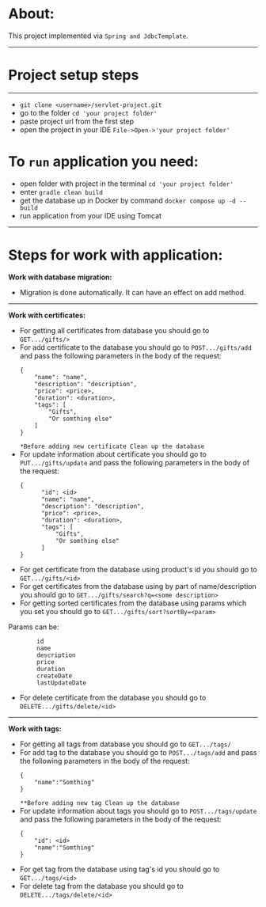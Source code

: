# __About:__
This project implemented via `Spring and JdbcTemplate`. 

___
# __Project setup steps__
___
* ```git clone <username>/servlet-project.git ```
* go to the folder ```cd 'your project folder'```
* paste project url from the first step
* open the project in your IDE ```File->Open->'your project folder'```

# __To ```run``` application you need:__

* open folder with project in the terminal ```cd 'your project folder'```
* enter ```gradle clean build```
* get the database up in Docker by command ```docker compose up -d --build```
* run application from your IDE using Tomcat

___
# __Steps for work with application:__

__Work with database migration:__
* Migration is done automatically. It can have an effect on add method. 
___
__Work with certificates:__
* For getting all certificates from database you should go to ```GET.../gifts/>```
* For add certificate to the database you should go to ```POST.../gifts/add``` 
and pass the following parameters in the body of the request:
   ```
   {
       "name": "name",
       "description": "description",
       "price": <price>,
       "duration": <duration>,
       "tags": [
           "Gifts",
           "Or somthing else"
       ]
   } 
  ```
  `*Before adding new certificate Clean up the database`
* For update information about certificate you should go to ```PUT.../gifts/update```
and pass the following parameters in the body of the request:
  ```
  {
        "id": <id>
        "name": "name",
        "description": "description",
        "price": <price>,
        "duration": <duration>,
        "tags": [
            "Gifts",
            "Or somthing else"
        ]
  } 
   ```
* For get certificate from the database using product's id you should go to ```GET.../gifts/<id>```
* For get certificates from the database using by part of name/description you should go to ```GET.../gifts/search?q=<some description>``` 
* For getting sorted certificates from the database using params which you set you should go to ```GET.../gifts/sort?sortBy=<param>```

Params can be:
```$xslt
        id
        name
        description
        price
        duration
        createDate
        lastUpdateDate
``` 
* For delete certificate from the database you should go to  ```DELETE.../gifts/delete/<id>```
___
__Work with tags:__
* For getting all tags from database you should go to ```GET.../tags/```
* For add tag to the database you should go to ```POST.../tags/add``` 
and pass the following parameters in the body of the request:
   ```
   {
       "name":"Somthing"
   } 
  ```
  `**Before adding new tag Clean up the database`
* For update information about tags you should go to ```POST.../tags/update```
and pass the following parameters in the body of the request:
   ```
   {      
       "id": <id>
       "name":"Somthing"
   } 
  ```
* For get tag from the database using tag's id you should go to ```GET.../tags/<id>```
* For delete tag from the database you should go to  ```DELETE.../tags/delete/<id>```
